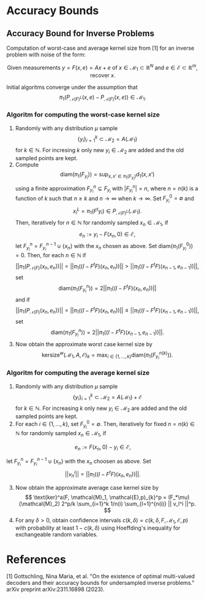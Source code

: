 # Accuracy Bounds

## Accuracy Bound for Inverse Problems



Computation of worst-case and average kernel size from [1] for an inverse problem with noise of the form: 

$$
\text{Given measurements } y = F(x,e)=Ax+e \text{ of } x \in \mathcal{M}_1 \subset \mathbb{R}^N \text{ and } e \in \mathcal{E} \subset \mathbb{R}^m, \text{ recover } x.
$$

Initial algoritms converge under the assumption that 
$$
\pi_1(P_{\mathcal{N}(F)^L}(x,e) - P_{\mathcal{N}(F)}(x,e)) \in \mathcal{M}_1.
$$

### Algoritm for computing the worst-case kernel size

1) Randomly with any distribution $\mu$ sample 
$$
\{y_i\}_{i=1}^k \subset \mathcal{M}_2 = A(\mathcal{M}_1)
$$
for $k \in \mathbb{N}$. For incresing $k$ only new $y_i \in \mathcal{M}_2$ are added and the old sampled points are kept.
2) Compute 
$$
\text{diam}(\pi_1(F_{y_i})) = \sup_{x,x' \in \pi_1(F_{y_i})} d_1(x,x')
$$ 
using a finite approximation $F_{y_i}^n \subseteq F_{y_i}$ with $|F_{y_i}^n|=n$, where $n = n(k)$ is a function of $k$ such that $n \geq k$ and $n \to \infty$ when $k \to \infty$. 
Set $F^0_{y_i} = \emptyset$ and 
$$
x^L_i = \pi_1(F^t y_i) \in P_{\mathcal{N}(F)^L}(\mathcal{M}_1).
$$ 
Then, iteratively for $n \in \mathbb{N}$ for randomly sampled $x_n \in \mathcal{M}_1$, if
       $$
        e_n:= y_i - F(x_n,0)\in \mathcal{E},
       $$
    let $F^n_{y_i}  = F^{n-1}_{y_i}  \cup \{x_n\}$ with the $x_n$ chosen as above. 
    Set $\text{diam}(\pi_1(F^0_{y_i}))=0$. Then, for each $n \in \mathbb{N}$ if 
        $$
        ||\pi_1(P_{\mathcal{N}(F)}(x_n,e_n))|| = ||\pi_1((I-F^{t}F)(x_n,e_n))|| > ||\pi_1((I-F^{t}F)(x_{n-1},e_{n-1}))||,
        $$
    set 
    $$
    \text{diam}(\pi_1(F^n_{y_i}))= 2||\pi_1((I-F^{t}F)(x_n,e_n))||
    $$ 
    and if 
        $$
        ||\pi_1(P_{\mathcal{N}(F)}(x_n,e_n))|| = ||\pi_1((I-F^{t}F)(x_n,e_n))|| \leq  ||\pi_1((I-F^{t}F)(x_{n-1},e_{n-1}))||,
        $$
    set 
    $$
    \text{diam}(\pi_1(F^n_{y_i}))= 2||\pi_1((I-F^{t}F)(x_{n-1},e_{n-1}))||.
    $$
3) Now obtain the approximate worst case kernel size by 
       $$
       \text{kersize}^w(\mathcal{M}_1, A,\mathcal{E} )_{k} = \max_{i \in \{1, ..., k\}} \text{diam}(\pi_1(F^{n(k)}_{y_i})).
       $$

### Algoritm for computing the average kernel size

1) Randomly with any distribution $\mu$ sample 
$$
\{y_i\}_{i=1}^k \subset \mathcal{M}_2 = A(\mathcal{M}_1)+\mathcal{E}
$$
for $k \in \mathbb{N}$. For increasing $k$ only new $y_i \in \mathcal{M}_2$ are added and the old sampled points are kept.
2) For each $i \in \{1,...,k\}$, set $F^0_{y_i} = \emptyset$. Then, iteratively for fixed $n=n(k) \in \mathbb{N}$ for randomly sampled $x_n \in \mathcal{M}_1$, if
        
$$
e_n:= F(x_n,0)- y_i \in \mathcal{E},
$$

let $F^n_{y_i}  = F^{n-1}_{y_i}  \cup \{x_n\}$ with the $x_n$ choosen as above. Set 
$$
    ||v_n^i||= ||\pi_1((I-F^{t}F)(x_n,e_n))||.
$$

3) Now obtain the approximate average case kernel size by 
$$
\text{ker}^a(F, \mathcal{M}_1, \mathcal{E},p)_{k}^p = (F_*\mu)(\mathcal{M}_2) 2^p/k \sum_{i=1}^k 1/n(i) \sum_{l=1}^{n(i)} || v_l^i ||^p.
$$
4) For any $\delta >0$, obtain confidence intervals $c(k,\delta) = c(k,\delta,F, \mathcal{M}_1, \mathcal{E},p)$ with probability at least $1-c(k,\delta)$ using Hoeffding's inequality for exchangeable random variables.

# References
[1] Gottschling, Nina Maria, et al. "On the existence of optimal multi-valued decoders and their accuracy bounds for undersampled inverse problems." arXiv preprint arXiv:2311.16898 (2023).